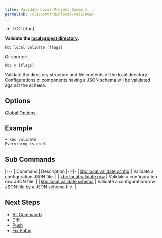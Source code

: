```yaml
---
title: Validate Local Project Command
permalink: /cli/commands/local/validate/
---
```


* TOC
{:toc}


**Validate the [local project directory](/cli/structure/).**

```
kbc local validate [flags]
```

Or shorter:
```
kbc v [flags]
```

Validate the directory structure and file contents of the local directory. Configurations of components having a JSON schema
will be validated against the schema.

## Options

[Global Options](/cli/commands/#global-options)

## Example

```
➜ kbc validate
Everything is good.
```

## Sub Commands

|---
| Command | Description
|-|-|-
| [kbc local validate config](/cli/commands/local/validate/config/) | Validate a configuration JSON file. |
| [kbc local validate row](/cli/commands/local/validate/row/) | Validate a configuration row JSON file. |
| [kbc local validate schema](/cli/commands/local/validate/schema/) | Validate a configuration/row JSON file by a JSON schema file. |


## Next Steps

- [All Commands](/cli/commands/)
- [Diff](/cli/commands/sync/diff/)
- [Push](/cli/commands/sync/push/)
- [Fix Paths](/cli/commands/local/fix-paths/)
